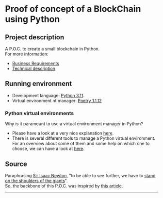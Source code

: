 # Proof of concept of a BlockChain using Python

## Project description 
A P.O.C. to create a small blockchain in Python.   
For more information:   
- [Business Requirements](project_docs/BR.md)
- [Technical description](project_docs/TD.md)

## Running environment
- Development language: [Python 3.11](https://www.python.org/). 
- Virtual environment nt manager: [Poetry 1.1.12](https://python-poetry.org/)


### Python virtual environments
Why is it paramount to use a virtual environment manager in Python?
- Please have a look at a very nice explanation [here](https://towardsdatascience.com/why-you-should-use-a-virtual-environment-for-every-python-project-c17dab3b0fd0).
- There is several different tools to manage a Python virtual environment. For an overview about some of them and some help on which one to choose, we can have a look at [here](https://blog.inedo.com/python/python-environment-management-best-practices/).


## Source
Paraphrasing [Sir Isaac Newton](https://en.wikipedia.org/wiki/Isaac_Newton), "to be able to see further, we have to [stand on the shoulders of the giants](https://en.wikipedia.org/wiki/Standing_on_the_shoulders_of_giants)".  
So, the backbone of this P.O.C. was inspired by [this article](https://flask.palletsprojects.com/en/2.2.x/).

-----
